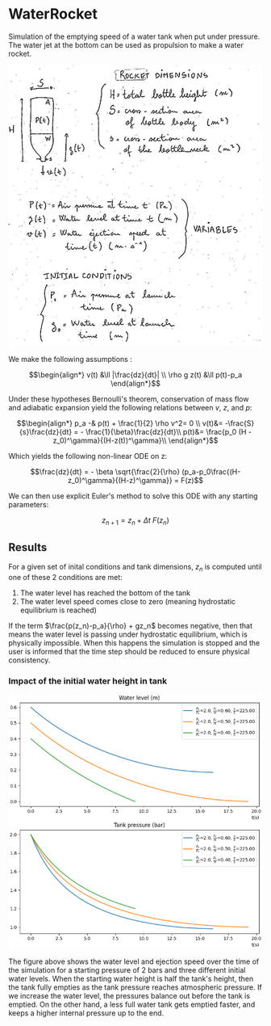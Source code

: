 # WaterRocket

Simulation of the emptying speed of a water tank when put under pressure. The water jet at the bottom can be used as propulsion to make a water rocket.  

![equation](rocket.jpg)

We make the following assumptions :

$$\begin{align*} 
v(t) &\ll |\frac{dz}{dt}| \\
\rho g z(t) &\ll p(t)-p_a
\end{align*}$$

Under these hypotheses Bernoulli's theorem, conservation of mass flow and adiabatic expansion yield the following relations between $v$, $z$, and $p$:

$$\begin{align*}
p_a -& p(t) + \frac{1}{2} \rho v^2= 0 \\
v(t)&= -\frac{S}{s}\frac{dz}{dt} = - \frac{1}{\beta}\frac{dz}{dt}\\
p(t)&= \frac{p_0 (H - z_0)^\gamma}{(H-z(t))^\gamma}\\
\end{align*}$$

Which yields the following non-linear ODE on z:

$$\frac{dz}{dt} = - \beta \sqrt{\frac{2}{\rho} (p_a-p_0\frac{(H-z_0)^\gamma}{(H-z)^\gamma}} = F(z)$$

We can then use explicit Euler's method to solve this ODE with any starting parameters:

$$z_{n+1}=z_n + \Delta t \ F(z_n)$$

## Results

For a given set of inital conditions and tank dimensions, $z_n$ is computed until one of these 2 conditions are met:

1. The water level has reached the bottom of the tank
2. The water level speed comes close to zero (meaning hydrostatic equilibrium is reached)

If the term $\frac{p(z_n)-p_a}{\rho} + gz_n$ becomes negative, then that means the water level is passing under hydrostatic equilibrium, which is physically impossible. When this happens the simulation is stopped and the user is informed that the time step should be reduced to ensure physical consistency.

### Impact of the initial water height in tank

![water_level](water_level.png)

The figure above shows the water level and ejection speed over the time of the simulation for a starting pressure of 2 bars and three different initial water levels. When the starting water height is half the tank's height, then the tank fully empties as the tank pressure reaches atmospheric pressure. If we increase the water level, the pressures balance out before the tank is emptied. On the other hand, a less full water tank gets emptied faster, and keeps a higher internal pressure up to the end.